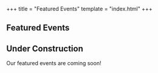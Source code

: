 +++
title = "Featured Events"
template = "index.html"
+++

## Featured Events

## Under Construction

Our featured events are coming soon!